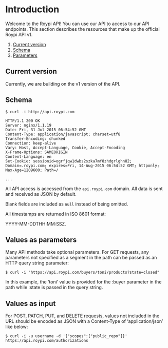 # Introduction

Welcome to the Roypi API! You can use our API to access to our API endpoints.
This section describes the resources that make up the official Roypi API v1.

 1. [Current version](#current-version)
 2. [Schema](#schema)
 3. [Parameters](#parameters)

## Current version

Currently, we are building on the v1 version of the API.


## Schema

```shell
$ curl -i http://api.roypi.com
```
```http
HTTP/1.1 200 OK
Server: nginx/1.1.19
Date: Fri, 31 Jul 2015 06:54:52 GMT
Content-Type: application/javascript; charset=utf8
Transfer-Encoding: chunked
Connection: keep-alive
Vary: Host, Accept-Language, Cookie, Accept-Encoding
X-Frame-Options: SAMEORIGIN
Content-Language: en
Set-Cookie: sessionid=ogrfjqw1dwbs2szka7mf8zhdgrlghn82; Domain=.roypi.com; expires=Fri, 14-Aug-2015 06:54:52 GMT; httponly; Max-Age=1209600; Path=/

...
```

All API access is accessed from the `api.roypi.com` domain. All data is sent and received as JSON by default.

Blank fields are included as `null` instead of being omitted.

All timestamps are returned in ISO 8601 format:

<aside class="notice">YYYY-MM-DDTHH:MM:SSZ.</aside>


## Values as parameters

Many API methods take optional parameters. For GET requests, any parameters not specified as a segment
in the path can be passed as an HTTP query string parameter:

`$ curl -i "https://api.roypi.com/buyers/toni/products?state=closed"`

In this example, the ‘toni’ value is provided for the :buyer parameter in the path
while :state is passed in the query string.

## Values as input

For POST, PATCH, PUT, and DELETE requests, values not included in the URL should be encoded as JSON
with a Content-Type of ‘application/json’ like below:

`$ curl -i -u username -d '{"scopes":["public_repo"]}' https://api.roypi.com/authorizations`


